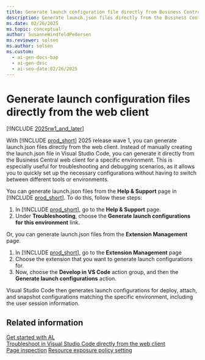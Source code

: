 ```yaml
---
title: Generate launch configuration file directly from Business Central
description: Generate launch.json files directly from the Business Central web client for easy troubleshooting and debugging in specific environments.
ms.date: 02/26/2025
ms.topic: conceptual
author: SusanneWindfeldPedersen
ms.reviewer: solsen
ms.author: solsen
ms.custom:
  - ai-gen-docs-bap
  - ai-gen-desc
  - ai-seo-date:02/26/2025
---
```


# Generate launch configuration files directly from the web client

[!INCLUDE [2025rw1_and_later](includes/2025rw1_and_later.md)]

With [!INCLUDE [prod_short](includes/prod_short.md)] 2025 release wave 1, you can generate launch.json files directly from the web client. Instead of manually creating the launch.json file in Visual Studio Code, you can generate it directly from the Business Central web client for a specific environment. This is especially useful for troubleshooting and debugging scenarios, as it allows you to quickly set up the necessary configurations without having to switch between different tools or environments.

You can generate launch.json files from the **Help & Support** page in [!INCLUDE [prod_short](includes/prod_short.md)]. To do this, follow these steps:

1. In [!INCLUDE [prod_short](includes/prod_short.md)], go to the **Help & Support** page.
1. Under **Troubleshooting**, choose the **Generate launch configurations for this environment** link.

Or, you can generate launch.json files from the **Extension Management** page. 

1. In [!INCLUDE [prod_short](includes/prod_short.md)], go to the **Extension Management** page
1. Choose the extension that you want to generate launch configurations for.
1. Now, choose the **Develop in VS Code** action group, and then the **Generate launch configurations** action.

Visual Studio Code then generates launch configurations for deploy, attach, and snapshot configurations matching the specific environment, including the user session information.

## Related information

[Get started with AL](devenv-get-started.md)  
[Troubleshoot in Visual Studio Code directly from the web client](devenv-troubleshoot-vscode-webclient.md)  
[Page inspection](devenv-inspecting-pages.md)
[Resource exposure policy setting](devenv-security-settings-and-ip-protection.md)